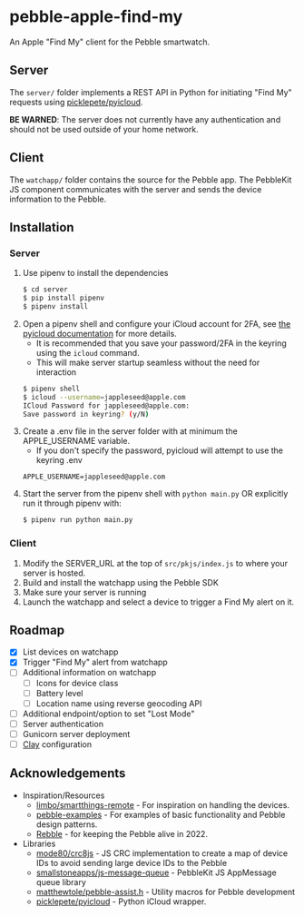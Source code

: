 # pebble-apple-find-my

An Apple "Find My" client for the Pebble smartwatch.

## Server

The `server/` folder implements a REST API in Python for initiating "Find My" requests using [picklepete/pyicloud](https://github.com/picklepete/pyicloud).

**BE WARNED**: The server does not currently have any authentication and should not be used outside of your home network.

## Client

The `watchapp/` folder contains the source for the Pebble app. The PebbleKit JS component communicates with the server and sends the device information to the Pebble.

## Installation

### Server

1. Use pipenv to install the dependencies
    ```sh
    $ cd server
    $ pip install pipenv
    $ pipenv install
    ```
2. Open a pipenv shell and configure your iCloud account for 2FA, see [the pyicloud documentation](https://github.com/picklepete/pyicloud#authentication) for more details.
    * It is recommended that you save your password/2FA in the keyring using the `icloud` command.
    * This will make server startup seamless without the need for interaction
    ```sh
    $ pipenv shell
    $ icloud --username=jappleseed@apple.com
    ICloud Password for jappleseed@apple.com:
    Save password in keyring? (y/N)
    ```
3. Create a .env file in the server folder with at minimum the APPLE_USERNAME variable.
    * If you don't specify the password, pyicloud will attempt to use the keyring
    .env
    ```
    APPLE_USERNAME=jappleseed@apple.com
    ```
4. Start the server from the pipenv shell with `python main.py` OR explicitly run it through pipenv with:
    ```sh
    $ pipenv run python main.py
    ```

### Client

1. Modify the SERVER_URL at the top of `src/pkjs/index.js` to where your server is hosted.
2. Build and install the watchapp using the Pebble SDK
3. Make sure your server is running
4. Launch the watchapp and select a device to trigger a Find My alert on it.

## Roadmap

- [x] List devices on watchapp
- [x] Trigger "Find My" alert from watchapp
- [ ] Additional information on watchapp
  - [ ] Icons for device class
  - [ ] Battery level
  - [ ] Location name using reverse geocoding API
- [ ] Additional endpoint/option to set "Lost Mode"
- [ ] Server authentication
- [ ] Gunicorn server deployment
- [ ] [Clay](https://github.com/pebble/clay) configuration

## Acknowledgements

* Inspiration/Resources
  * [limbo/smartthings-remote](https://github.com/limbo/smartthings-remote) - For inspiration on handling the devices.
  * [pebble-examples](https://github.com/pebble-examples) - For examples of basic functionality and Pebble design patterns.
  * [Rebble](https://rebble.io/) - for keeping the Pebble alive in 2022.
* Libraries
  * [mode80/crc8js](https://github.com/mode80/crc8js/) - JS CRC implementation to create a map of device IDs to avoid sending large device IDs to the Pebble
  * [smallstoneapps/js-message-queue](https://github.com/smallstoneapps/js-message-queue/) - PebbleKit JS AppMessage queue library
  * [matthewtole/pebble-assist.h](https://gist.github.com/matthewtole/7699013) - Utility macros for Pebble development 
  * [picklepete/pyicloud](https://github.com/picklepete/pyicloud) - Python iCloud wrapper.